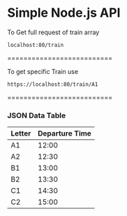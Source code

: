 # Simple Node.js API

To Get full request of train array

`localhost:80/train`

==========================

To get specific Train use

`https://localhost:80/train/A1`

==========================

### JSON Data Table

|Letter| Departure Time |
|--|--|
| A1 | 12:00 |
| A2 | 12:30 |
| B1 | 13:00 |
| B2 | 13:30 |
| C1 | 14:30 |
| C2 | 15:00 |

